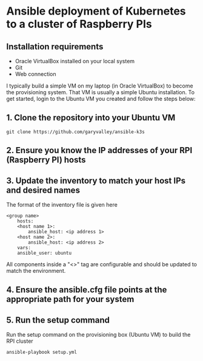 # Ansible deployment of Kubernetes to a cluster of Raspberry PIs

## Installation requirements
- Oracle VirtualBox installed on your local system
- Git
- Web connection

I typically build a simple VM on my laptop (in Oracle VirtualBox) to become the provisioning 
system.  That VM is usually a simple Ubuntu installation.  To get started, login to the Ubuntu
VM you created and follow the steps below:

## 1. Clone the repository into your Ubuntu VM
```
git clone https://github.com/garyvalley/ansible-k3s
```

## 2. Ensure you know the IP addresses of your RPI (Raspberry PI) hosts

## 3. Update the inventory to match your host IPs and desired names
The format of the inventory file is given here
```
<group name>
    hosts:
	<host name 1>:
	    ansible_host: <ip address 1>
	<host name 2>:
	    ansible_host: <ip address 2>
    vars:
	ansible_user: ubuntu
```

All components inside a "&lt;&gt;" tag are configurable and should be updated to 
match the environment.

## 4. Ensure the ansible.cfg file points at the appropriate path for your system

## 5. Run the setup command
Run the setup command on the provisioning box (Ubuntu VM) to build the RPI cluster
```
ansible-playbook setup.yml
```
